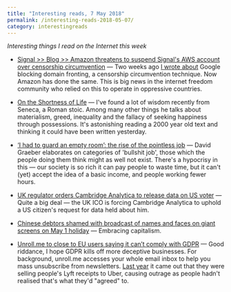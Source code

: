 ```yaml
---
title: "Interesting reads, 7 May 2018"
permalink: /interesting-reads-2018-05-07/
category: interestingreads
---
```


*Interesting things I read on the Internet this week*

<!--more-->

- [Signal >> Blog >> Amazon threatens to suspend Signal's AWS account over censorship circumvention](https://signal.org/blog/looking-back-on-the-front/) — Two weeks ago [I wrote about](https://www.paulfurley.com/interesting-reads-2018-04-23/) Google blocking domain fronting, a censorship circumvention technique. Now Amazon has done the same. This is big news in the internet freedom community who relied on this to operate in oppressive countries.

- [On the Shortness of Life](https://www.goodreads.com/book/show/97412.On_the_Shortness_of_Life?from_search=true) — I've found a lot of wisdom recently from Seneca, a Roman stoic. Among many other things he talks about materialism, greed, inequality and the fallacy of seeking happiness through possessions. It's astonishing reading a 2000 year old text and thinking it could have been written yesterday.

- [‘I had to guard an empty room’: the rise of the pointless job](https://www.theguardian.com/money/2018/may/04/i-had-to-guard-an-empty-room-the-rise-of-the-pointless-job) — David Graeber elaborates on categories of 'bullshit job', those which the people doing them think might as well not exist. There's a hypocrisy in this — our society is so rich it can pay people to waste time, but it can't (yet) accept the idea of a basic income, and people working fewer hours.

- [UK regulator orders Cambridge Analytica to release data on US voter](https://www.theguardian.com/uk-news/2018/may/05/cambridge-analytica-uk-regulator-release-data-us-voter-david-carroll) — Quite a big deal — the UK ICO is forcing Cambridge Analytica to uphold a US citizen's request for data held about him.

- [Chinese debtors shamed with broadcast of names and faces on giant screens on May 1 holiday](http://m.scmp.com/news/china/society/article/2144690/chinese-debtors-shamed-broadcast-names-and-faces-giant-screens) — Embracing capitalism.

- [Unroll.me to close to EU users saying it can’t comply with GDPR](https://techcrunch.com/2018/05/05/unroll-me-to-close-to-eu-users-saying-it-cant-comply-with-gdpr/) — Good riddance, I hope GDPR kills off more deceptive businesses. For background, unroll.me accesses your whole email inbox to help you mass unsubscribe from newsletters. [Last year](https://www.nytimes.com/2017/04/24/technology/personal-data-firm-slice-unroll-me-backlash-uber.html) it came out that they were selling people's Lyft receipts to Uber, causing outrage as people hadn't realised that's what they'd "agreed" to.

